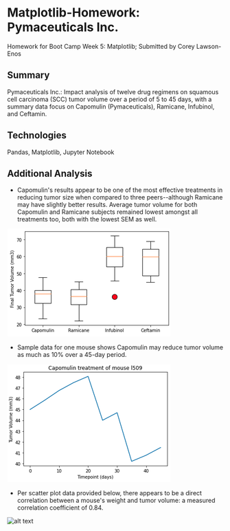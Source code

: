 # Matplotlib-Homework: Pymaceuticals Inc.

Homework for Boot Camp Week 5: Matplotlib; Submitted by Corey Lawson-Enos

## Summary
Pymaceuticals Inc.: Impact analysis of twelve drug regimens on squamous cell carcinoma (SCC) tumor volume over a period of 5 to 45 days, with a summary data focus on Capomulin (Pymaceuticals), Ramicane, Infubinol, and Ceftamin.

## Technologies
Pandas, Matplotlib, Jupyter Notebook

## Additional Analysis
* Capomulin's results appear to be one of the most effective treatments in reducing tumor size when compared to three peers--although Ramicane may have slightly better results. Average tumor volume for both Capomulin and Ramicane subjects remained lowest amongst all treatments too, both with the lowest SEM as well.

![alt text](https://github.com/clawson13/Matplotlib-challenge/blob/d1d8acbee7707c4ab16d140749b11977d21ae9a2/images/boxplot.jpg)

* Sample data for one mouse shows Capomulin may reduce tumor volume as much as 10% over a 45-day period.

![alt text](https://github.com/clawson13/Matplotlib-challenge/blob/b2b86b7e10757dd317c1699e201e05be8b98cd5a/images/linechart.jpg)

* Per scatter plot data provided below, there appears to be a direct correlation between a mouse's weight and tumor volume: a measured correlation coefficient of 0.84.

![alt text](https://github.com/clawson13/Matplotlib-challenge.git/images/regression.jpg?raw=true)
